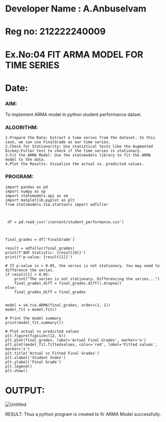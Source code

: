 # Developer Name : A.Anbuselvam
# Reg no: 212222240009

# Ex.No:04   FIT ARMA MODEL FOR TIME SERIES
# Date: 



### AIM:
To implement ARMA model in python student performance datset.


### ALGORITHM:
```
1.Prepare the Data: Extract a time series from the dataset. In this case, we can use FinalGrade as our time series.
2.Check for Stationarity: Use statistical tests like the Augmented Dickey-Fuller test to check if the time series is stationary.
3.Fit the ARMA Model: Use the statsmodels library to fit the ARMA model to the data.
4.Plot the Results: Visualize the actual vs. predicted values.

```
### PROGRAM:
```
import pandas as pd
import numpy as np
import statsmodels.api as sm
import matplotlib.pyplot as plt
from statsmodels.tsa.stattools import adfuller



 df = pd.read_csv('/content/student_performance.csv')



final_grades = df['FinalGrade']

result = adfuller(final_grades)
print(f'ADF Statistic: {result[0]}')
print(f'p-value: {result[1]}')

# If p-value is > 0.05, the series is not stationary. You may need to difference the series.
if result[1] > 0.05:
    print("The series is not stationary. Differencing the series...")
    final_grades_diff = final_grades.diff().dropna()
else:
    final_grades_diff = final_grades


model = sm.tsa.ARMA(final_grades, order=(1, 1))
model_fit = model.fit()

# Print the model summary
print(model_fit.summary())

# Plot actual vs predicted values
plt.figure(figsize=(12, 6))
plt.plot(final_grades, label='Actual Final Grades', marker='o')
plt.plot(model_fit.fittedvalues, color='red', label='Fitted values', marker='x')
plt.title('Actual vs Fitted Final Grades')
plt.xlabel('Student Index')
plt.ylabel('Final Grade')
plt.legend()
plt.show()
```

# OUTPUT:


![Untitled](https://github.com/user-attachments/assets/39c5de37-c48e-4037-a744-5e9e41a27470)


RESULT:
Thus a python program is created to fir ARMA Model successfully.
